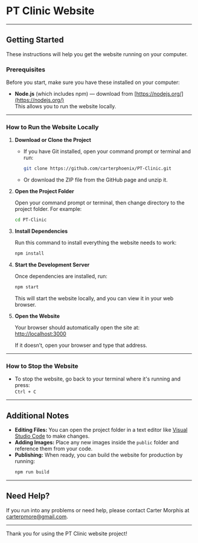 # PT Clinic Website

---

## Getting Started

These instructions will help you get the website running on your computer.

### Prerequisites

Before you start, make sure you have these installed on your computer:

- **Node.js** (which includes npm) — download from [https://nodejs.org/](https://nodejs.org/)  
  This allows you to run the website locally.

---

### How to Run the Website Locally

1. **Download or Clone the Project**

   - If you have Git installed, open your command prompt or terminal and run:  
     ```bash
     git clone https://github.com/carterphoenix/PT-Clinic.git
     ```
   - Or download the ZIP file from the GitHub page and unzip it.

2. **Open the Project Folder**

   Open your command prompt or terminal, then change directory to the project folder. For example:  
   ```bash
   cd PT-Clinic
   ```

3. **Install Dependencies**

   Run this command to install everything the website needs to work:  
   ```bash
   npm install
   ```

4. **Start the Development Server**

   Once dependencies are installed, run:  
   ```bash
   npm start
   ```

   This will start the website locally, and you can view it in your web browser.

5. **Open the Website**

   Your browser should automatically open the site at:  
   [http://localhost:3000](http://localhost:3000)  

   If it doesn’t, open your browser and type that address.

---

### How to Stop the Website

- To stop the website, go back to your terminal where it's running and press:  
  `Ctrl + C`  

---

## Additional Notes

- **Editing Files:** You can open the project folder in a text editor like [Visual Studio Code](https://code.visualstudio.com/) to make changes.
- **Adding Images:** Place any new images inside the `public` folder and reference them from your code.
- **Publishing:** When ready, you can build the website for production by running:  
  ```bash
  npm run build
  ```

---

## Need Help?

If you run into any problems or need help, please contact Carter Morphis at carterpmore@gmail.com.

---

Thank you for using the PT Clinic website project!

